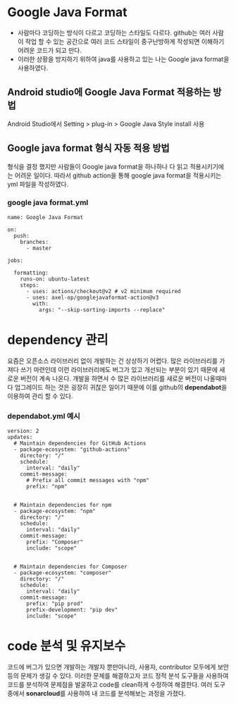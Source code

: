 # Google Java Format
- 사람마다 코딩하는 방식이 다르고 코딩하는 스타일도 다르다. github는 여러 사람이 작업 할 수 있는 공간으로 여러 코드 스타일이 중구난방하게 작성되면 이해하기 어려운 코드가 되고 만다.   
- 이러한 상황을 방지하기 위하여 java를 사용하고 있는 나는 Google java format을 사용하였다.
## Android studio에 Google Java Format 적용하는 방법   
Android Studio에서 Setting > plug-in > Google Java Style install 사용
## Google java format 형식 자동 적용 방법   
형식을 결정 했지만 사람들이 Google java format을 하나하나 다 읽고 적용시키기에는 어려운 일이다. 따라서 github action을 통해 google java format을 적용시키는 yml 파일을 작성하였다.

### google java format.yml
```
name: Google Java Format

on:
  push:
    branches:
      - master

jobs:

  formatting:
    runs-on: ubuntu-latest
    steps:
      - uses: actions/checkout@v2 # v2 minimum required
      - uses: axel-op/googlejavaformat-action@v3
        with:
          args: "--skip-sorting-imports --replace"
```
# dependency 관리
요즘은 오픈소스 라이브러리 없이 개발하는 건 상상하기 어렵다. 많은 라이브러리를 가져다 쓰기 마련인데 이런 라이브러리에도 버그가 있고 개선되는 부분이 있기 때문에 새로운 버전이 계속 나온다. 개발을 하면서 수 많은 라이브러리를 새로운 버전이 나올때마다 업그레이드 하는 것은 굉장히 귀찮은 일이기 때문에 이를 github의 **dependabot**을 이용하여 관리 할 수 있다.

### dependabot.yml 예시   
```
version: 2
updates:
  # Maintain dependencies for GitHub Actions
  - package-ecosystem: "github-actions"
    directory: "/"
    schedule:
      interval: "daily"
    commit-message:
      # Prefix all commit messages with "npm"
      prefix: "npm"


  # Maintain dependencies for npm
  - package-ecosystem: "npm"
    directory: "/"
    schedule:
      interval: "daily"
    commit-message:
      prefix: "Composer"
      include: "scope"


  # Maintain dependencies for Composer
  - package-ecosystem: "composer"
    directory: "/"
    schedule:
      interval: "daily"
    commit-message:
      prefix: "pip prod"
      prefix-development: "pip dev"
      include: "scope"
```
# code 분석 및 유지보수
코드에 버그가 있으면 개발하는 개발자 뿐만아니라, 사용자, contributor 모두에게 보안 등의 문제가 생길 수 있다. 이러한 문제를 해결하고자 코드 정적 분석 도구들을 사용하여 코드를 분석하여 문제점을 발굴하고 code를 clean하게 수정하여 해결한다. 여러 도구 중에서 **sonarcloud**를 사용하여 내 코드를 분석해보는 과정을 가졌다.
